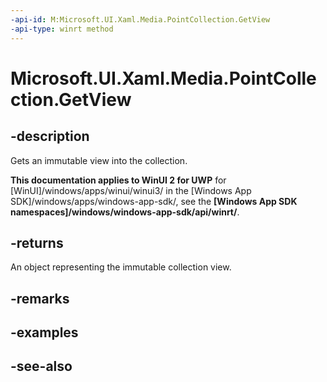 ```yaml
---
-api-id: M:Microsoft.UI.Xaml.Media.PointCollection.GetView
-api-type: winrt method
---
```


<!-- Method syntax
public Windows.Foundation.Collections.IVectorView<Windows.Foundation.Point> GetView()
-->

# Microsoft.UI.Xaml.Media.PointCollection.GetView

## -description
Gets an immutable view into the collection.

**This documentation applies to WinUI 2 for UWP** for [WinUI]/windows/apps/winui/winui3/ in the [Windows App SDK]/windows/apps/windows-app-sdk/, see the **[Windows App SDK namespaces]/windows/windows-app-sdk/api/winrt/**.

## -returns
An object representing the immutable collection view.

## -remarks

## -examples

## -see-also
